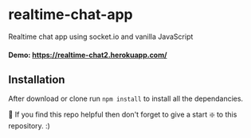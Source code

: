 # realtime-chat-app
Realtime chat app using socket.io and vanilla JavaScript

#### Demo: https://realtime-chat2.herokuapp.com/

## Installation 
After download or clone run `npm install` to install all the dependancies.

🙏 If you find this repo helpful then don't forget to give a start ❇️ to this repository. :)
